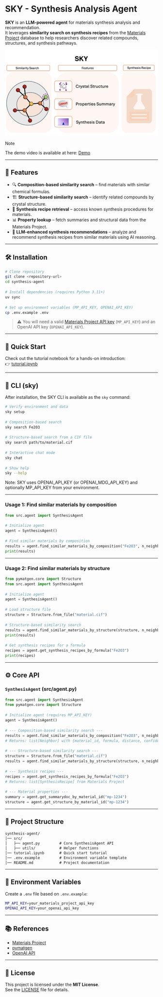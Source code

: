 # SKY - Synthesis Analysis Agent

**SKY** is an **LLM-powered agent** for materials synthesis analysis and recommendation.  
It leverages **similarity search on synthesis recipes** from the [Materials Project](https://materialsproject.org/) database to help researchers discover related compounds, structures, and synthesis pathways.

![SKY overview](figs/img.png)

> [!NOTE]
> The demo video is available at here: [Demo](https://www.youtube.com/watch?v=ffLqLH87yLo)

---

## 🚀 Features

- 🔍 **Composition-based similarity search** – find materials with similar chemical formulas.  
- 🏗️ **Structure-based similarity search** – identify related compounds by crystal structure.  
- 📜 **Synthesis recipe retrieval** – access known synthesis procedures for materials.  
- 📊 **Property lookup** – fetch summaries and structural data from the Materials Project.  
- 🤖 **LLM-enhanced synthesis recommendations** – analyze and recommend synthesis recipes from similar materials using AI reasoning.

---

## 🛠️ Installation

```bash
# Clone repository
git clone <repository-url>
cd synthesis-agent

# Install dependencies (requires Python 3.11+)
uv sync

# Set up environment variables (MP_API_KEY, OPENAI_API_KEY)
cp .env.example .env
```

> ⚠️ You will need a valid [Materials Project API key](https://materialsproject.org/open) (`MP_API_KEY`) and an OpenAI API key (`OPENAI_API_KEY`).

---

## 📒 Quick Start

Check out the tutorial notebook for a hands-on introduction:  
👉 [tutorial.ipynb](tutorial.ipynb)

---

## 🧰 CLI (sky)

After installation, the SKY CLI is available as the `sky` command:

```bash
# Verify environment and data
sky setup

# Composition-based search
sky search Fe2O3

# Structure-based search from a CIF file
sky search path/to/material.cif

# Interactive chat mode
sky chat

# Show help
sky --help
```

Note: SKY uses OPENAI_API_KEY (or OPENAI_MDG_API_KEY) and optionally MP_API_KEY from your environment.

---

### Usage 1: Find similar materials by **composition**

```python
from src.agent import SynthesisAgent

# Initialize agent
agent = SynthesisAgent()

# Find similar materials by composition
results = agent.find_similar_materials_by_composition("Fe2O3", n_neighbors=5)
print(results)
```

---

### Usage 2: Find similar materials by **structure**

```python
from pymatgen.core import Structure
from src.agent import SynthesisAgent

# Initialize agent
agent = SynthesisAgent()

# Load structure file
structure = Structure.from_file("material.cif")

# Structure-based similarity search
results = agent.find_similar_materials_by_structure(structure, n_neighbors=5)
print(results)

# Get synthesis recipes for a formula
recipes = agent.get_synthesis_recipes_by_formula("Fe2O3")
print(recipes)
```

---

## ⚙️ Core API

### `SynthesisAgent` (src/agent.py)

```python
from src.agent import SynthesisAgent
from pymatgen.core import Structure

# Initialize agent (requires MP_API_KEY)
agent = SynthesisAgent()

# --- Composition-based similarity search ---
results = agent.find_similar_materials_by_composition("Fe2O3", n_neighbors=5)
# Returns: list[Neighbor] with {material_id, formula, distance, confidence}

# --- Structure-based similarity search ---
structure = Structure.from_file("material.cif")
results = agent.find_similar_materials_by_structure(structure, n_neighbors=5)

# --- Synthesis recipes ---
recipes = agent.get_synthesis_recipes_by_formula("Fe2O3")
# Returns: list[SynthesisRecipe] from Materials Project

# --- Material properties ---
summary = agent.get_summarydoc_by_material_id("mp-1234")
structure = agent.get_structure_by_material_id("mp-1234")
```

---

## 📂 Project Structure

```text
synthesis-agent/
│── src/
│   ├── agent.py         # Core SynthesisAgent API
│   ├── utils/           # Helper functions
│── tutorial.ipynb       # Quick start tutorial
│── .env.example         # Environment variable template
│── README.md            # Project documentation
```

---

## 🔑 Environment Variables

Create a `.env` file based on `.env.example`:

```bash
MP_API_KEY=your_materials_project_api_key
OPENAI_API_KEY=your_openai_api_key
```

---

## 📚 References

- [Materials Project](https://materialsproject.org/)  
- [pymatgen](https://pymatgen.org/)  
- [OpenAI API](https://platform.openai.com/)  

---

## 📜 License

This project is licensed under the **MIT License**.  
See the [LICENSE](LICENSE) file for details.
